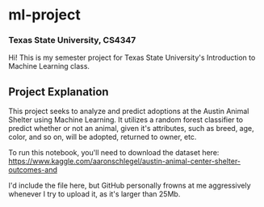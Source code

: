 # ml-project
### Texas State University, CS4347 

Hi! This is my semester project for Texas State University's Introduction to Machine Learning class.

## Project Explanation
This project seeks to analyze and predict adoptions at the Austin Animal Shelter using Machine Learning. It utilizes a random forest classifier to predict whether or not an animal, given it's attributes, such as breed, age, color, and so on, will be adopted, returned to owner, etc.

To run this notebook, you'll need to download the dataset here: https://www.kaggle.com/aaronschlegel/austin-animal-center-shelter-outcomes-and

I'd include the file here, but GitHub personally frowns at me aggressively whenever I try to upload it, as it's larger than 25Mb.
